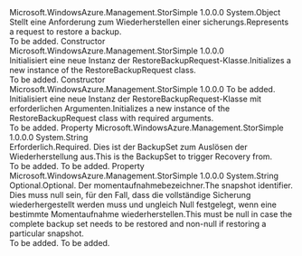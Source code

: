 <Type Name="RestoreBackupRequest" FullName="Microsoft.WindowsAzure.Management.StorSimple.Models.RestoreBackupRequest">
  <TypeSignature Language="C#" Value="public class RestoreBackupRequest" />
  <TypeSignature Language="ILAsm" Value=".class public auto ansi beforefieldinit RestoreBackupRequest extends System.Object" />
  <TypeSignature Language="DocId" Value="T:Microsoft.WindowsAzure.Management.StorSimple.Models.RestoreBackupRequest" />
  <TypeSignature Language="VB.NET" Value="Public Class RestoreBackupRequest" />
  <TypeSignature Language="F#" Value="type RestoreBackupRequest = class" />
  <AssemblyInfo>
    <AssemblyName>Microsoft.WindowsAzure.Management.StorSimple</AssemblyName>
    <AssemblyVersion>1.0.0.0</AssemblyVersion>
  </AssemblyInfo>
  <Base>
    <BaseTypeName>System.Object</BaseTypeName>
  </Base>
  <Interfaces />
  <Docs>
    <summary>
            <span data-ttu-id="07aa1-101">Stellt eine Anforderung zum Wiederherstellen einer sicherungs.</span><span class="sxs-lookup"><span data-stu-id="07aa1-101">Represents a request to restore a backup.</span></span>
            </summary>
    <remarks>To be added.</remarks>
  </Docs>
  <Members>
    <Member MemberName=".ctor">
      <MemberSignature Language="C#" Value="public RestoreBackupRequest ();" />
      <MemberSignature Language="ILAsm" Value=".method public hidebysig specialname rtspecialname instance void .ctor() cil managed" />
      <MemberSignature Language="DocId" Value="M:Microsoft.WindowsAzure.Management.StorSimple.Models.RestoreBackupRequest.#ctor" />
      <MemberSignature Language="VB.NET" Value="Public Sub New ()" />
      <MemberType>Constructor</MemberType>
      <AssemblyInfo>
        <AssemblyName>Microsoft.WindowsAzure.Management.StorSimple</AssemblyName>
        <AssemblyVersion>1.0.0.0</AssemblyVersion>
      </AssemblyInfo>
      <Parameters />
      <Docs>
        <summary>
            <span data-ttu-id="07aa1-102">Initialisiert eine neue Instanz der RestoreBackupRequest-Klasse.</span><span class="sxs-lookup"><span data-stu-id="07aa1-102">Initializes a new instance of the RestoreBackupRequest class.</span></span>
            </summary>
        <remarks>To be added.</remarks>
      </Docs>
    </Member>
    <Member MemberName=".ctor">
      <MemberSignature Language="C#" Value="public RestoreBackupRequest (string backupSetId);" />
      <MemberSignature Language="ILAsm" Value=".method public hidebysig specialname rtspecialname instance void .ctor(string backupSetId) cil managed" />
      <MemberSignature Language="DocId" Value="M:Microsoft.WindowsAzure.Management.StorSimple.Models.RestoreBackupRequest.#ctor(System.String)" />
      <MemberSignature Language="VB.NET" Value="Public Sub New (backupSetId As String)" />
      <MemberSignature Language="F#" Value="new Microsoft.WindowsAzure.Management.StorSimple.Models.RestoreBackupRequest : string -&gt; Microsoft.WindowsAzure.Management.StorSimple.Models.RestoreBackupRequest" Usage="new Microsoft.WindowsAzure.Management.StorSimple.Models.RestoreBackupRequest backupSetId" />
      <MemberType>Constructor</MemberType>
      <AssemblyInfo>
        <AssemblyName>Microsoft.WindowsAzure.Management.StorSimple</AssemblyName>
        <AssemblyVersion>1.0.0.0</AssemblyVersion>
      </AssemblyInfo>
      <Parameters>
        <Parameter Name="backupSetId" Type="System.String" />
      </Parameters>
      <Docs>
        <param name="backupSetId">To be added.</param>
        <summary>
            <span data-ttu-id="07aa1-103">Initialisiert eine neue Instanz der RestoreBackupRequest-Klasse mit erforderlichen Argumenten.</span><span class="sxs-lookup"><span data-stu-id="07aa1-103">Initializes a new instance of the RestoreBackupRequest class with required arguments.</span></span>
            </summary>
        <remarks>To be added.</remarks>
      </Docs>
    </Member>
    <Member MemberName="BackupSetId">
      <MemberSignature Language="C#" Value="public string BackupSetId { get; set; }" />
      <MemberSignature Language="ILAsm" Value=".property instance string BackupSetId" />
      <MemberSignature Language="DocId" Value="P:Microsoft.WindowsAzure.Management.StorSimple.Models.RestoreBackupRequest.BackupSetId" />
      <MemberSignature Language="VB.NET" Value="Public Property BackupSetId As String" />
      <MemberSignature Language="F#" Value="member this.BackupSetId : string with get, set" Usage="Microsoft.WindowsAzure.Management.StorSimple.Models.RestoreBackupRequest.BackupSetId" />
      <MemberType>Property</MemberType>
      <AssemblyInfo>
        <AssemblyName>Microsoft.WindowsAzure.Management.StorSimple</AssemblyName>
        <AssemblyVersion>1.0.0.0</AssemblyVersion>
      </AssemblyInfo>
      <ReturnValue>
        <ReturnType>System.String</ReturnType>
      </ReturnValue>
      <Docs>
        <summary>
            <span data-ttu-id="07aa1-104">Erforderlich.</span><span class="sxs-lookup"><span data-stu-id="07aa1-104">Required.</span></span> <span data-ttu-id="07aa1-105">Dies ist der BackupSet zum Auslösen der Wiederherstellung aus.</span><span class="sxs-lookup"><span data-stu-id="07aa1-105">This is the BackupSet to trigger Recovery from.</span></span>
            </summary>
        <value>To be added.</value>
        <remarks>To be added.</remarks>
      </Docs>
    </Member>
    <Member MemberName="SnapshotId">
      <MemberSignature Language="C#" Value="public string SnapshotId { get; set; }" />
      <MemberSignature Language="ILAsm" Value=".property instance string SnapshotId" />
      <MemberSignature Language="DocId" Value="P:Microsoft.WindowsAzure.Management.StorSimple.Models.RestoreBackupRequest.SnapshotId" />
      <MemberSignature Language="VB.NET" Value="Public Property SnapshotId As String" />
      <MemberSignature Language="F#" Value="member this.SnapshotId : string with get, set" Usage="Microsoft.WindowsAzure.Management.StorSimple.Models.RestoreBackupRequest.SnapshotId" />
      <MemberType>Property</MemberType>
      <AssemblyInfo>
        <AssemblyName>Microsoft.WindowsAzure.Management.StorSimple</AssemblyName>
        <AssemblyVersion>1.0.0.0</AssemblyVersion>
      </AssemblyInfo>
      <ReturnValue>
        <ReturnType>System.String</ReturnType>
      </ReturnValue>
      <Docs>
        <summary>
            <span data-ttu-id="07aa1-106">Optional.</span><span class="sxs-lookup"><span data-stu-id="07aa1-106">Optional.</span></span> <span data-ttu-id="07aa1-107">Der momentaufnahmebezeichner.</span><span class="sxs-lookup"><span data-stu-id="07aa1-107">The snapshot identifier.</span></span> <span data-ttu-id="07aa1-108">Dies muss null sein, für den Fall, dass die vollständige Sicherung wiederhergestellt werden muss und ungleich Null festgelegt, wenn eine bestimmte Momentaufnahme wiederherstellen.</span><span class="sxs-lookup"><span data-stu-id="07aa1-108">This must be null in case the complete backup set needs to be restored and non-null if restoring a particular snapshot.</span></span>
            </summary>
        <value>To be added.</value>
        <remarks>To be added.</remarks>
      </Docs>
    </Member>
  </Members>
</Type>